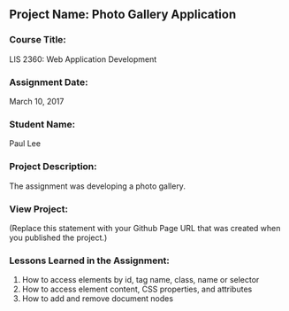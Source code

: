 ## Project Name:  Photo Gallery Application

### Course Title:
LIS 2360:  Web Application Development

### Assignment Date:  
March 10, 2017

### Student Name:  
Paul Lee

### Project Description:
The assignment was developing a photo gallery.

### View Project:
(Replace this statement with your Github Page URL that was created when you 
 published the project.)

### Lessons Learned in the Assignment:
1. How to access elements by id, tag name, class, name or selector
2. How to access element content, CSS properties, and attributes
3. How to add and remove document nodes